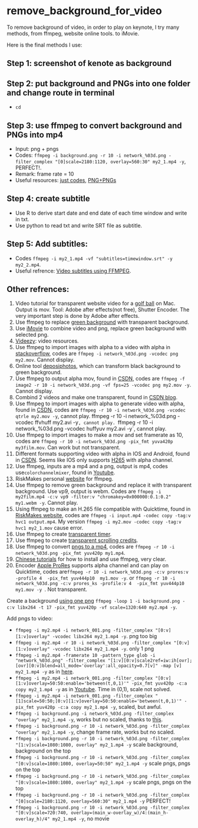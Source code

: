 # remove_background_for_video
To remove background of video, in order to play on keynote, I try many methods,  from ffmpeg, website online tools. to iMovie.

Here is the final methods I use:
## Step 1: screenshot of kenote as background 

## Step 2: put background and PNGs into one folder and change route in terminal
- `cd`

## Step 3: use ffmpeg to convert background and PNGs into mp4
- Input: png + pngs
- Codes: `ffmpeg -i background.png -r 10 -i network_%03d.png -filter_complex "[0]scale=2180:1120, overlay=560:30" my2_1.mp4 -y`, PERFECT!.
- Remark: frame rate = 10
- Useful resources: [just codes](https://www.youtube.com/watch?v=-rbxytl9ANY), [PNG+PNGs](https://www.youtube.com/watch?v=hXQU56dgqmc)

## Step 4: create subtitle
- Use R to derive start date and end date of each time window and write in txt.
- Use python to read txt and write SRT file as subtitle.

## Step 5: Add subtitles:
- Codes `ffmpeg -i my2_1.mp4 -vf "subtitles=timewindow.srt" -y my2_2.mp4`.
- Useful refrence: [Video subtitles using FFMPEG](https://www.youtube.com/watch?v=uxMPUoueYHE).

## Other refrences:
1. Video tutorial for transparent website video for a [golf ball](https://www.youtube.com/watch?v=C67S5x7QWzc) on Mac. Output is mov. Tool: Adobe after effects(not free), Shutter Encoder. The very important step is done by Adobe after effects.
2. Use ffmpeg to replace [green background](https://www.google.com/search?client=safari&rls=en&q=Making+Transparent+Video+with+FFMPEG+by+Chroma+Keying+%7C+Tutorial&ie=UTF-8&oe=UTF-8#fpstate=ive&vld=cid:444a68c3,vid:0tA4fauFykw) with transparent background.
3. Use [iMovie](https://www.youtube.com/watch?v=KZxPHQDRiF4) to combine video and png, replace green background with selected png.
4. [Videezy](https://www.videezy.com): video resources.
5. Use ffmpeg to import images with alpha to a video with alpha in [stackoverflow](https://stackoverflow.com/questions/644684/turn-image-sequence-into-video-with-transparency), codes are `ffmpeg -i network_%03d.png -vcodec png my2.mov`. Cannot display.
6. Online tool [deposiphotos](https://cn.depositphotos.com/bgremover/upload.html), which can transform black background to green background. 
7. Use ffmpeg to output alpha mov, found in [CSDN](https://blog.csdn.net/ternence_hsu/article/details/99845214?spm=1001.2101.3001.6650.3&utm_medium=distribute.pc_relevant.none-task-blog-2%7Edefault%7ECTRLIST%7ERate-3-99845214-blog-92800740.pc_relevant_default&depth_1-utm_source=distribute.pc_relevant.none-task-blog-2%7Edefault%7ECTRLIST%7ERate-3-99845214-blog-92800740.pc_relevant_default&utm_relevant_index=4), codes are ` ffmpeg -f image2 -r 10 -i network_%03d.png -vf fps=25 -vcodec png my2.mov -y `. Cannot display.
8. Combind 2 videos and make one transparent, found in [CSDN blog](https://blog.csdn.net/yu540135101/article/details/92800740?spm=1001.2101.3001.6650.3&utm_medium=distribute.pc_relevant.none-task-blog-2%7Edefault%7ECTRLIST%7ERate-3-92800740-blog-121595304.pc_relevant_aa2&depth_1-utm_source=distribute.pc_relevant.none-task-blog-2%7Edefault%7ECTRLIST%7ERate-3-92800740-blog-121595304.pc_relevant_aa2&utm_relevant_index=4).
9. Use ffmpeg to import images with alpha to generate video with alpha, found in [CSDN](https://blog.csdn.net/dlhlSC/article/details/107491951), codes are `ffmpeg -r 10 -i network_%03d.png -vcodec qtrle my2.mov -y`, cannot play. ffmpeg -r 10 -i network_%03d.png -vcodec ffvhuff my2.avi -y`, cannot play. `ffmpeg -r 10 -i network_%03d.png -vcodec huffyuv my2.avi -y`, cannot play.
10. Use ffmpeg to import images to make a mov and set framerate as 10, codes are `ffmpeg -r 10 -i network_%03d.png -pix_fmt yuva420p my3film.mov`. Can work but not transparent.
11. Different formats supporting video with alpha in IOS and Android, found in [CSDN](https://blog.csdn.net/weixin_39968801/article/details/109994545?spm=1001.2101.3001.6650.2&utm_medium=distribute.pc_relevant.none-task-blog-2%7Edefault%7ECTRLIST%7ERate-2-109994545-blog-99845214.pc_relevant_3mothn_strategy_recovery&depth_1-utm_source=distribute.pc_relevant.none-task-blog-2%7Edefault%7ECTRLIST%7ERate-2-109994545-blog-99845214.pc_relevant_3mothn_strategy_recovery&utm_relevant_index=3). Seems like IOS only supports [H265](https://www.youtube.com/watch?v=aZtlwWXX8ns) with alpha channel.
12. Use ffmpeg, inputs are a mp4 and a png, output is mp4, codes use`colorchannelmixer`, found in [Youtube](https://www.youtube.com/watch?v=Aj6aMRv5M2M).
13. RiskMakes personal [website](https://www.rickmakes.com/ffmpeg-notes/) for ffmpeg.
14. Use ffmpeg to remove green background and replace it with transparent background. Use vp9, output is webm. Codes are `ffmpeg -i my2film.mp4 -c:v vp9 -filter:v "chromakey=0x000000:0.1:0.2" my1.webm -y`. Cannot play.
15. Using ffmpeg to make an H.265 file compatible with Quicktime, found in [RiskMakes website](https://www.rickmakes.com/using-ffmpeg-to-make-an-h-265-file-compatible-with-quicktime-high-sierra-and-up/), codes are `ffmpeg -i input.mp4 -codec copy -tag:v hvc1 output.mp4`. My version `ffmpeg -i my2.mov -codec copy -tag:v hvc1 my2_1.mov` cause error.
16. Use ffmpeg to create [transparent timer](https://www.rickmakes.com/creating-an-elapsed-timer-with-transparent-background-using-ffmpeg/).
17. Use ffmpeg to create [transparent scrolling credits](https://www.youtube.com/watch?v=XlRnn2u44aA).
18. Use ffmpeg to convert [pngs to a mp4](https://www.youtube.com/watch?v=thDma0lO0U8), codes are `ffmpeg -r 10 -i network_%03d.png -pix_fmt yuv420p my1.mp4`. 
19. [Chinese tutorials](https://www.youtube.com/watch?v=qf90-IeE4q8) for how to install and use ffmpeg,  very clear. 
20. Encoder [Apple ProRes](https://www.quora.com/Do-MOV-files-support-transparency) supports alpha channel and can play on Quicktime, codes are`ffmpeg -r 10 -i network_%03d.png -c:v prores:v -profile 4  -pix_fmt yuv444p10  my1.mov -y`. or `ffmpeg -r 10 -i network_%03d.png -c:v prores_ks -profile:v 4  -pix_fmt yuv444p10  my1.mov -y
`. Not transparent.

Create a background [using one png](https://stackoverflow.com/questions/25891342/creating-a-video-from-a-single-image-for-a-specific-duration-in-ffmpeg) `ffmpeg -loop 1 -i background.png -c:v libx264 -t 17 -pix_fmt yuv420p -vf scale=1320:640 my2.mp4 -y`.

Add pngs to video:
- `ffmpeg -i my2.mp4 -i network_001.png -filter_complex "[0:v][1:v]overlay" -vcodec libx264 my2_1.mp4 -y`. png too big
- `ffmpeg -i my2.mp4 -r 10 -i network_%03d.png -filter_complex "[0:v][1:v]overlay" -vcodec libx264 my2_1.mp4 -y`. only 1 png
- `ffmpeg -i my2.mp4 -framerate 10 -pattern_type glob -i "network_%03d.png" -filter_complex "[1:v][0:v]scale2ref=iw:ih[ovr]; [ovr][0:v]blend=all_mode='overlay':all_opacity=0.7[v]" -map [v] my2_1.mp4 -y` as in [here](https://superuser.com/questions/1050297/how-can-i-overlay-pngs-with-transparency-over-a-video-each-png-should-cover-on).
- `ffmpeg -i my2.mp4 -i network_001.png -filter_complex "[0:v][1:v]overlay=50:50:enable='between(t,0,1)'" -pix_fmt yuv420p -c:a copy my2_1.mp4 -y` as in [Youtube](https://www.youtube.com/watch?v=dGFXAk-KClA). Time in (0,1), scale not solved.
- `ffmpeg -i my2.mp4 -i network_001.png -filter_complex "[1]scale=50:50;[0:v][1:v]overlay=50:50:enable='between(t,0,1)'" -pix_fmt yuv420p -c:a copy my2_1.mp4 -y`, scaled, but awful.
- `ffmpeg -i background.png -i network_%03d.png -filter_complex "overlay" my2_1.mp4 -y`, works but no scaled, thanks to [this](https://www.youtube.com/watch?v=hXQU56dgqmc).
- `ffmpeg -i background.png -r 10 -i network_%03d.png -filter_complex "overlay" my2_1.mp4 -y`, change frame rate, works but no scaled.
- `ffmpeg -i background.png -r 10 -i network_%03d.png -filter_complex "[1:v]scale=1080:1080, overlay" my2_1.mp4 -y` scale background, background on the top
- `ffmpeg -i background.png -r 10 -i network_%03d.png -filter_complex "[0:v]scale=1080:1080, overlay=50:50" my2_1.mp4 -y` scale pngs, pngs on the top
- `ffmpeg -i background.png -r 10 -i network_%03d.png -filter_complex "[0:v]scale=1080:1080, overlay" my2_1.mp4 -y` scale pngs, pngs on the top
- `ffmpeg -i background.png -r 10 -i network_%03d.png -filter_complex "[0]scale=2180:1120, overlay=560:30" my2_1.mp4 -y` PERFECT!
- `ffmpeg -i background.png -r 10 -i network_%03d.png -filter_complex "[0:v]scale=720:740, overlay=(main_w-overlay_w)/4:(main_h-overlay_h)/4" my2_1.mp4 -y`, no movie



